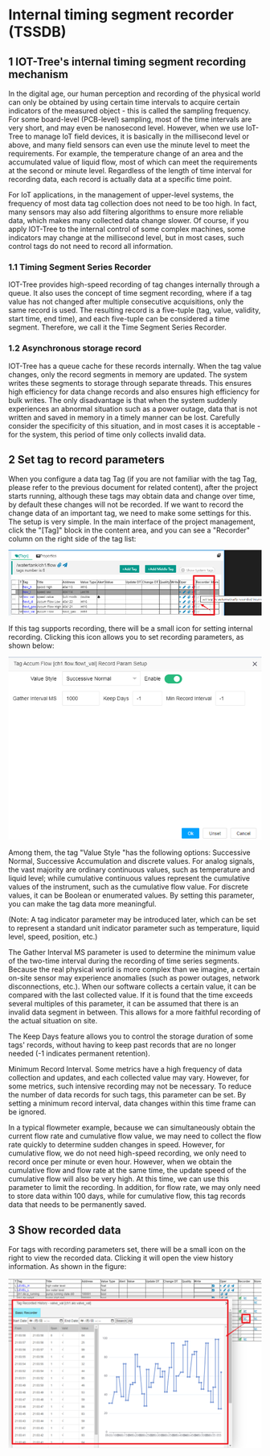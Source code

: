Internal timing segment recorder (TSSDB)
==

## 1 IOT-Tree's internal timing segment recording mechanism

In the digital age, our human perception and recording of the physical world can only be obtained by using certain time
intervals to acquire certain indicators of the measured object - this is called the sampling frequency. For some
board-level (PCB-level) sampling, most of the time intervals are very short, and may even be nanosecond level. However,
when we use IoT-Tree to manage IoT field devices, it is basically in the millisecond level or above, and many field
sensors can even use the minute level to meet the requirements. For example, the temperature change of an area and the
accumulated value of liquid flow, most of which can meet the requirements at the second or minute level. Regardless of
the length of time interval for recording data, each record is actually data at a specific time point.

For IoT applications, in the management of upper-level systems, the frequency of most data tag collection does not need
to be too high. In fact, many sensors may also add filtering algorithms to ensure more reliable data, which makes many
collected data change slower. Of course, if you apply IOT-Tree to the internal control of some complex machines, some
indicators may change at the millisecond level, but in most cases, such control tags do not need to record all
information.

### 1.1 Timing Segment Series Recorder

IOT-Tree provides high-speed recording of tag changes internally through a queue. It also uses the concept of time
segment recording, where if a tag value has not changed after multiple consecutive acquisitions, only the same record is
used. The resulting record is a five-tuple (tag, value, validity, start time, end time), and each five-tuple can be
considered a time segment. Therefore, we call it the Time Segment Series Recorder.

### 1.2 Asynchronous storage record

IOT-Tree has a queue cache for these records internally. When the tag value changes, only the record segments in memory
are updated. The system writes these segments to storage through separate threads. This ensures high efficiency for data
change records and also ensures high efficiency for bulk writes.
The only disadvantage is that when the system suddenly experiences an abnormal situation such as a power outage, data
that is not written and saved in memory in a timely manner can be lost. Carefully consider the specificity of this
situation, and in most cases it is acceptable - for the system, this period of time only collects invalid data.

## 2 Set tag to record parameters

When you configure a data tag Tag (if you are not familiar with the tag Tag, please refer to the previous document for
related content), after the project starts running, although these tags may obtain data and change over time, by default
these changes will not be recorded. If we want to record the change data of an important tag, we need to make some
settings for this.
The setup is very simple. In the main interface of the project management, click the "\[Tag\]" block in the content
area, and you can see a "Recorder" column on the right side of the tag list:

<img src="../img/hmi/h041.png" />



If this tag supports recording, there will be a small icon for setting internal recording. Clicking this icon allows you
to set recording parameters, as shown below:


<img src="../img/hmi/h042.png" />



Among them, the tag "Value Style "has the following options: Successive Normal, Successive
Accumulation and discrete values. For analog signals, the vast majority are ordinary continuous values, such as
temperature and liquid level; while cumulative continuous values represent the cumulative values of the instrument, such
as the cumulative flow value. For discrete values, it can be Boolean or enumerated values. By setting this parameter,
you can make the tag data more meaningful.

(Note: A tag indicator parameter may be introduced later, which can be set to represent a standard unit indicator
parameter such as temperature, liquid level, speed, position, etc.)

The Gather Interval MS parameter is used to determine the minimum value of the two-time interval during the recording of
time series segments. Because the real physical world is more complex than we imagine, a certain on-site sensor may
experience anomalies (such as power outages, network disconnections, etc.). When our software collects a certain value,
it can be compared with the last collected value. If it is found that the time exceeds several multiples of this
parameter, it can be assumed that there is an invalid data segment in between. This allows for a more faithful recording
of the actual situation on site.

The Keep Days feature allows you to control the storage duration of some tags' records, without having to keep past
records that are no longer needed (-1 indicates permanent retention).

Minimum Record Interval. Some metrics have a high frequency of data collection and updates, and each collected value may
vary. However, for some metrics, such intensive recording may not be necessary. To reduce the number of data records for
such tags, this parameter can be set. By setting a minimum record interval, data changes within this time frame can be
ignored.

In a typical flowmeter example, because we can simultaneously obtain the current flow rate and cumulative flow value, we
may need to collect the flow rate quickly to determine sudden changes in speed. However, for cumulative flow, we do not
need high-speed recording, we only need to record once per minute or even hour. However, when we obtain the cumulative
flow and flow rate at the same time, the update speed of the cumulative flow will also be very high. At this time, we
can use this parameter to limit the recording. In addition, for flow rate, we may only need to store data within 100
days, while for cumulative flow, this tag records data that needs to be permanently saved.

## 3 Show recorded data

For tags with recording parameters set, there will be a small icon on the right to view the recorded data. Clicking it
will open the view history information. As shown in the figure:

 <img src="../img/hmi/h043.png" />
